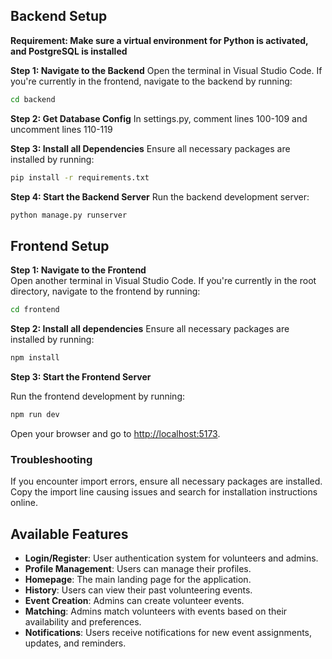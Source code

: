 ## Backend Setup

**Requirement: Make sure a virtual environment for Python is activated, and PostgreSQL is installed**

**Step 1: Navigate to the Backend**
Open the terminal in Visual Studio Code. If you're currently in the frontend, navigate to the backend by running:
```bash
cd backend
```

**Step 2: Get Database Config**
In settings.py, comment lines 100-109 and uncomment lines 110-119

**Step 3: Install all Dependencies**
Ensure all necessary packages are installed by running:
```bash
pip install -r requirements.txt
```

**Step 4: Start the Backend Server**
Run the backend development server:
```bash
python manage.py runserver
```


## Frontend Setup

**Step 1: Navigate to the Frontend**  
Open another terminal in Visual Studio Code. If you're currently in the root directory, navigate to the frontend by running:

```bash
cd frontend
```

**Step 2: Install all dependencies**
Ensure all necessary packages are installed by running:
```bash
npm install
```

**Step 3: Start the Frontend Server**

Run the frontend development by running:
```bash
npm run dev
```

Open your browser and go to [http://localhost:5173](http://localhost:5173).



### Troubleshooting  
If you encounter import errors, ensure all necessary packages are installed. Copy the import line causing issues and search for installation instructions online.

## Available Features
- **Login/Register**: User authentication system for volunteers and admins.
- **Profile Management**: Users can manage their profiles.
- **Homepage**: The main landing page for the application.
- **History**: Users can view their past volunteering events.
- **Event Creation**: Admins can create volunteer events.
- **Matching**: Admins match volunteers with events based on their availability and preferences.
- **Notifications**: Users receive notifications for new event assignments, updates, and reminders.
